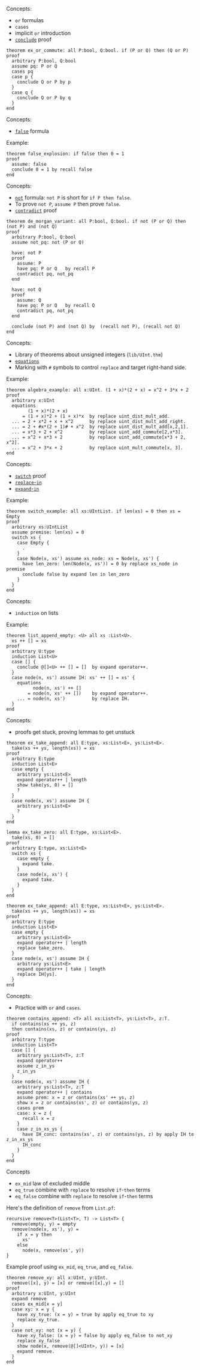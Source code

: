 Concepts:
* `or` formulas
* `cases`
* implicit `or` introduction
* [`conclude`](https://jsiek.github.io/deduce/pages/reference.html#conclude-proof) proof

```{.deduce^#ex_or_commute}
theorem ex_or_commute: all P:bool, Q:bool. if (P or Q) then (Q or P)
proof
  arbitrary P:bool, Q:bool
  assume pq: P or Q
  cases pq
  case p {
    conclude Q or P by p
  }
  case q {
    conclude Q or P by q
  }
end
```

Concepts:
* [`false`](https://jsiek.github.io/deduce/pages/reference.html#false) formula

Example:
```{.deduce^#false_explosion}
theorem false_explosion: if false then 0 = 1
proof
  assume: false
  conclude 0 = 1 by recall false
end
```

Concepts:
* [`not`](https://jsiek.github.io/deduce/pages/reference.html#not) formula: `not P` is short for `if P then false`.
* To prove `not P`, `assume P` then prove `false`.
* [`contradict`](https://jsiek.github.io/deduce/pages/reference.html#contradict-proof) proof

```{.deduce^#de_morgan_variant}
theorem de_morgan_variant: all P:bool, Q:bool. if not (P or Q) then (not P) and (not Q)
proof
  arbitrary P:bool, Q:bool
  assume not_pq: not (P or Q)

  have: not P
  proof
    assume: P
    have pq: P or Q   by recall P
    contradict pq, not_pq    
  end

  have: not Q
  proof
    assume: Q
    have pq: P or Q   by recall Q
    contradict pq, not_pq    
  end
    
  conclude (not P) and (not Q) by  (recall not P), (recall not Q)
end
```

Concepts:
* Library of theorems about unsigned integers (`lib/UInt.thm`)
* [`equations`](https://jsiek.github.io/deduce/pages/reference.html#equations)
* Marking with `#` symbols to control `replace` and target right-hand side.

Example:
```{.deduce^#algebra_example}
theorem algebra_example: all x:UInt. (1 + x)*(2 + x) = x^2 + 3*x + 2
proof
  arbitrary x:UInt
  equations
        (1 + x)*(2 + x)
      = (1 + x)*2 + (1 + x)*x  by replace uint_dist_mult_add.
  ... = 2 + x*2 + x + x^2      by replace uint_dist_mult_add_right.
  ... = 2 + #x*(2 + 1)# + x^2  by replace uint_dist_mult_add[x,2,1].
  ... = x*3 + 2 + x^2          by replace uint_add_commute[2,x*3].
  ... = x^2 + x*3 + 2          by replace uint_add_commute[x*3 + 2, x^2].
  ... = x^2 + 3*x + 2          by replace uint_mult_commute[x, 3].
end
```

Concepts:
* [`switch`](https://jsiek.github.io/deduce/pages/reference.html#switch-proof) proof
* [`replace`-`in`](https://jsiek.github.io/deduce/pages/reference.html#replace-in-proof)
* [`expand`-`in`](https://jsiek.github.io/deduce/pages/reference.html#expand-in-proof)

Example:
```{.deduce^#switch_example}
theorem switch_example: all xs:UIntList. if len(xs) = 0 then xs = Empty
proof
  arbitrary xs:UIntList
  assume premise: len(xs) = 0
  switch xs {
    case Empty {
      .
    }
    case Node(x, xs') assume xs_node: xs = Node(x, xs') {
      have len_zero: len(Node(x, xs')) = 0 by replace xs_node in premise
      conclude false by expand len in len_zero
    }
  }
end
```

Concepts:
* `induction` on lists

Example:
```{.deduce^#list_append_empty}
theorem list_append_empty: <U> all xs :List<U>.
  xs ++ [] = xs
proof
  arbitrary U:type
  induction List<U>
  case [] {
    conclude @[]<U> ++ [] = []  by expand operator++.
  }
  case node(n, xs') assume IH: xs' ++ [] = xs' {
    equations
          node(n, xs') ++ []
        = node(n, xs' ++ [])    by expand operator++.
    ... = node(n, xs')          by replace IH.
  }
end
```

Concepts:
* proofs get stuck, proving lemmas to get unstuck

```
theorem ex_take_append: all E:type, xs:List<E>, ys:List<E>.
  take(xs ++ ys, length(xs)) = xs
proof
  arbitrary E:type
  induction List<E>
  case empty {
    arbitrary ys:List<E>
    expand operator++ | length
    show take(ys, 0) = []
    ?
  }
  case node(x, xs') assume IH {
    arbitrary ys:List<E>
    ?
  }  
end
```

```{.deduce^#ex_take_zero}
lemma ex_take_zero: all E:type, xs:List<E>.
  take(xs, 0) = []
proof
  arbitrary E:type, xs:List<E>
  switch xs {
    case empty {
      expand take.
    }
    case node(x, xs') {
      expand take.
    }
  }
end
```

```{.deduce^#ex_take_append}
theorem ex_take_append: all E:type, xs:List<E>, ys:List<E>.
  take(xs ++ ys, length(xs)) = xs
proof
  arbitrary E:type
  induction List<E>
  case empty {
    arbitrary ys:List<E>
    expand operator++ | length
    replace take_zero.
  }
  case node(x, xs') assume IH {
    arbitrary ys:List<E>
    expand operator++ | take | length
    replace IH[ys].
  }  
end
```

Concepts:
* Practice with `or` and `cases`.

```{.deduce^#contains_append}
theorem contains_append: <T> all xs:List<T>, ys:List<T>, z:T.
  if contains(xs ++ ys, z)
  then contains(xs, z) or contains(ys, z)
proof
  arbitrary T:type
  induction List<T>
  case [] {
    arbitrary ys:List<T>, z:T
    expand operator++
    assume z_in_ys
    z_in_ys
  }
  case node(x, xs') assume IH {
    arbitrary ys:List<T>, z:T
    expand operator++ | contains
    assume prem: x = z or contains(xs' ++ ys, z)
    show x = z or contains(xs', z) or contains(ys, z)
    cases prem
    case: x = z {
      recall x = z
    }
    case z_in_xs_ys {
      have IH_conc: contains(xs', z) or contains(ys, z) by apply IH to z_in_xs_ys
      IH_conc
    }
  }
end
```


Concepts
* `ex_mid`  law of excluded middle
* `eq_true` combine with `replace` to resolve `if`-`then` terms
* `eq_false` combine with `replace` to resolve `if`-`then` terms

Here's the definition of `remove` from `List.pf`:
```
recursive remove<T>(List<T>, T) -> List<T> {
  remove(empty, y) = empty
  remove(node(x, xs'), y) =
    if x = y then
      xs'
    else
      node(x, remove(xs', y))
}
```

Example proof using `ex_mid`, `eq_true`, and `eq_false`.

```{.deduce^#remove_xy}
theorem remove_xy: all x:UInt, y:UInt.
  remove([x], y) = [x] or remove([x],y) = []
proof
  arbitrary x:UInt, y:UInt
  expand remove
  cases ex_mid[x = y]
  case xy: x = y {
    have xy_true: (x = y) = true by apply eq_true to xy
    replace xy_true.
  }
  case not_xy: not (x = y) {
    have xy_false: (x = y) = false by apply eq_false to not_xy
    replace xy_false
    show node(x, remove(@[]<UInt>, y)) = [x]
    expand remove.
  }
end
```

<!--
```{.deduce^file=DeduceIntroProof2.pf}
import UInt
import DeduceProgramming
import DeduceIntroProof
import Base
import List

<<ex_or_commute>>
<<false_explosion>>
<<de_morgan_variant>>
<<algebra_example>>
<<list_append_empty>>
<<switch_example>>
<<ex_take_zero>>
<<ex_take_append>>
<<contains_append>>
<<remove_xy>>
```
-->

